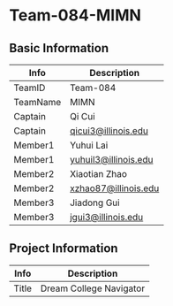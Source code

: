 # Team-084-MIMN

## Basic Information

|   Info      |        Description     |
| ----------- | ---------------------- |
| TeamID      |        Team-084        |
| TeamName    |          MIMN          |
| Captain     |         Qi Cui         |
| Captain     |   qicui3@illinois.edu  |
| Member1     |        Yuhui Lai       |
| Member1     |  yuhuil3@illinois.edu  |
| Member2     |        Xiaotian Zhao   |
| Member2     |  xzhao87@illinois.edu  |
| Member3     |       Jiadong Gui      |
| Member3     |   jgui3@illinois.edu   |

## Project Information

|   Info      |        Description     |
| ----------- | ---------------------- |
|  Title      |       Dream College Navigator     |